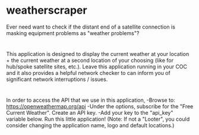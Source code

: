 # weatherscraper
Ever need want to check if the distant end of a satellite connection is masking equipment problems as "weather problems"?
#
This application is designed to display the current weather at your location + the current weather at a second location of your choosing (like for hub/spoke satellite sites, etc.). Leave this application running in your COC and it also provides a helpful network checker to can inform you of significant network interruptions / issues.  
#
In order to access the API that we use in this application, 
-Browse to: https://openweathermap.org/api
-Under the options, subscribe for the "Free Current Weather". Create an API key.
-Add your key to the "api_key" variable below. Run this little application!
(Note: If not a "Looter", you could consider changing the application name, logo and default locations.)
